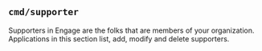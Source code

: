 ## `cmd/supporter`

Supporters in Engage are the folks that are members of your organization.
Applications in this section list, add, modify and delete supporters.
